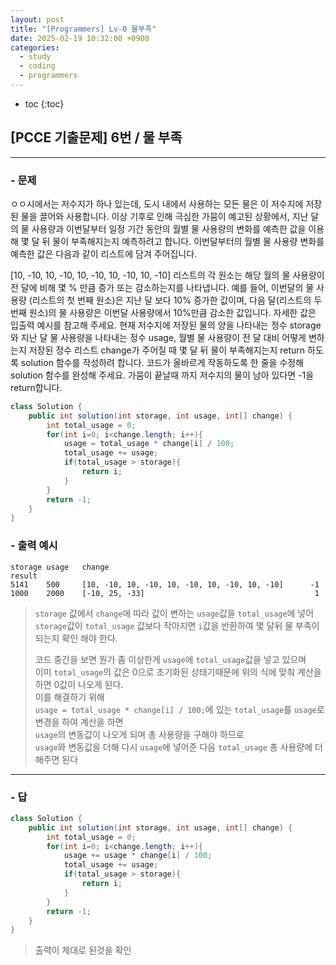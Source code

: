 ```yaml
---
layout: post
title: "[Programmers] Lv-0 물부족"
date: 2025-02-19 10:32:00 +0900
categories: 
  - study
  - coding
  - programmers
---
```


* toc
{:toc}

## [PCCE 기출문제] 6번 / 물 부족

---

### - 문제

ㅇㅇ시에서는 저수지가 하나 있는데, 도시 내에서 사용하는 모든 물은 이 저수지에 저장된 물을 끌어와 사용합니다. 이상 기후로 인해 극심한 가뭄이 예고된 상황에서, 지난 달의 물 사용량과 이번달부터 일정 기간 동안의 월별 물 사용량의 변화를 예측한 값을 이용해 몇 달 뒤 물이 부족해지는지 예측하려고 합니다.
이번달부터의 월별 물 사용량 변화를 예측한 값은 다음과 같이 리스트에 담겨 주어집니다.

[10, -10, 10, -10, 10, -10, 10, -10, 10, -10]
리스트의 각 원소는 해당 월의 물 사용량이 전 달에 비해 몇 % 만큼 증가 또는 감소하는지를 나타냅니다.
예를 들어, 이번달의 물 사용량 (리스트의 첫 번째 원소)은 지난 달 보다 10% 증가한 값이며, 다음 달(리스트의 두 번째 원소)의 물 사용량은 이번달 사용량에서 10%만큼 감소한 값입니다.
자세한 값은 입출력 예시를 참고해 주세요.
현재 저수지에 저장된 물의 양을 나타내는 정수 storage와 지난 달 물 사용량을 나타내는 정수 usage, 월별 물 사용량이 전 달 대비 어떻게 변하는지 저장된 정수 리스트 change가 주어질 때 몇 달 뒤 물이 부족해지는지 return 하도록 solution 함수를 작성하려 합니다. 코드가 올바르게 작동하도록 한 줄을 수정해 solution 함수를 완성해 주세요. 가뭄이 끝날때 까지 저수지의 물이 남아 있다면 -1을 return합니다.

```java
class Solution {
    public int solution(int storage, int usage, int[] change) {
        int total_usage = 0;
        for(int i=0; i<change.length; i++){
            usage = total_usage * change[i] / 100;
            total_usage += usage;
            if(total_usage > storage){
                return i;
            }
        }
        return -1;
    }
}
```

### - 출력 예시

```
storage	usage	change	                                           result
5141	500	    [10, -10, 10, -10, 10, -10, 10, -10, 10, -10]      -1
1000	2000	[-10, 25, -33]	                                    1
```

> `storage` 값에서 `change`에 따라 값이 변하는 `usage`값을 `total_usage`에 넣어  
> `storage`값이 `total_usage` 값보다 작아지면 `i`값을 반환하여 몇 달뒤 물 부족이 되는지 확인 해야 한다.
>
> 코드 중간을 보면 뭔가 좀 이상한게 `usage`에 `total_usage`값을 넣고 있으며  
> 이미 `total_usage`의 값은 0으로 초기화된 상태기때문에 위의 식에 맞춰 계산을 하면 0값이 나오게 된다.  
> 이를 해결하기 위해  
> `usage = total_usage * change[i] / 100;`에 있는 `total_usage`를 `usage`로 변경을 하여 계산을 하면  
> `usage`의 변동값이 나오게 되며 총 사용량을 구해야 하므로  
> `usage`와 변동값을 더해 다시 `usage`에 넣어준 다음 `total_usage` 총 사용량에 더해주면 된다 

---

### - 답

```java
class Solution {
    public int solution(int storage, int usage, int[] change) {
        int total_usage = 0;
        for(int i=0; i<change.length; i++){
            usage += usage * change[i] / 100;
            total_usage += usage;
            if(total_usage > storage){
                return i;
            }
        }
        return -1;
    }
}
```

> 출력이 제대로 된것을 확인
